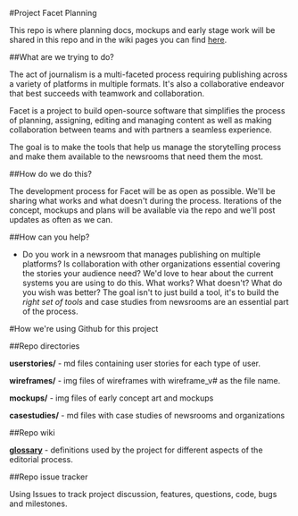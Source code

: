 #Project Facet Planning

This repo is where planning docs, mockups and early stage work will be shared in this repo and in the wiki pages you can find [here](https://github.com/ProjectFacet/multifacet/wiki).

##What are we trying to do?

The act of journalism is a multi-faceted process requiring publishing across a variety of platforms in multiple formats. It's also a collaborative endeavor that best succeeds with teamwork and collaboration.

Facet is a project to build open-source software that simplifies the process of planning, assigning, editing and managing content as well as making collaboration between teams and with partners a seamless experience.

The goal is to make the tools that help us manage the storytelling process and make them available to the newsrooms that need them the most. 

##How do we do this?

The development process for Facet will be as open as possible. We'll be sharing what works and what doesn't during the process.  Iterations of the concept, mockups and plans will be available via the repo and we'll post updates as often as we can.

##How can you help?

- Do you work in a newsroom that manages publishing on multiple platforms? Is collaboration with other organizations essential covering the stories your audience need? We'd love to hear about the current systems you are using to do this. What works? What doesn't? What do you wish was better? The goal isn't to just build a tool, it's to build the *right set of tools* and case studies from newsrooms are an essential part of the process.

#How we're using Github for this project

##Repo directories

**userstories/** - md files containing user stories for each type of user.

**wireframes/** - img files of wireframes with wireframe_v# as the file name.

**mockups/** - img files of early concept art and mockups

**casestudies/** - md files with case studies of newsrooms and organizations

##Repo wiki

**[glossary](https://github.com/ProjectFacet/multifacet/wiki/Glossary)** - definitions used by the project for different aspects of the editorial process.


##Repo issue tracker

Using Issues to track project discussion, features, questions, code, bugs and milestones.

